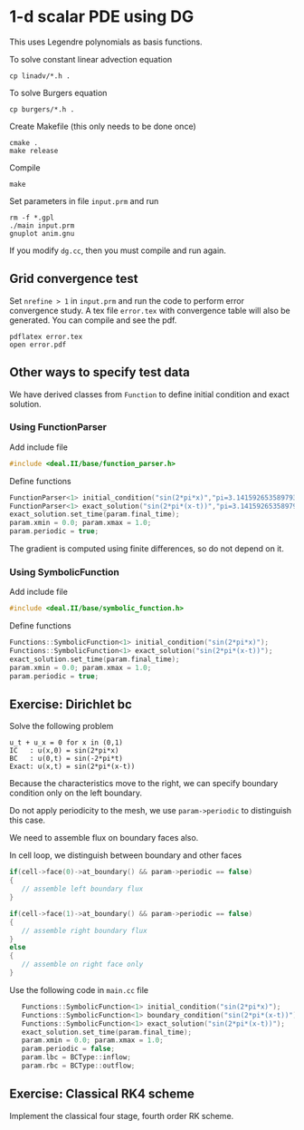 # 1-d scalar PDE using DG

This uses Legendre polynomials as basis functions.

To solve constant linear advection equation

```shell
cp linadv/*.h .
```

To solve Burgers equation

```shell
cp burgers/*.h .
```

Create Makefile (this only needs to be done once)

```shell
cmake .
make release
```

Compile

```shell
make
```

Set parameters in file `input.prm` and run

```shell
rm -f *.gpl
./main input.prm
gnuplot anim.gnu
```

If you modify `dg.cc`, then you must compile and run again.

## Grid convergence test

Set `nrefine > 1` in `input.prm` and run the code to perform error convergence study. A tex file `error.tex` with convergence table will also be generated. You can compile and see the pdf.

```shell
pdflatex error.tex
open error.pdf
```

## Other ways to specify test data

We have derived classes from `Function` to define initial condition and exact solution.

### Using FunctionParser

Add include file

```c++
#include <deal.II/base/function_parser.h>
```

Define functions

```c++
FunctionParser<1> initial_condition("sin(2*pi*x)","pi=3.141592653589793");
FunctionParser<1> exact_solution("sin(2*pi*(x-t))","pi=3.141592653589793");
exact_solution.set_time(param.final_time);
param.xmin = 0.0; param.xmax = 1.0;
param.periodic = true;
```

The gradient is computed using finite differences, so do not depend on it.

### Using SymbolicFunction

Add include file

```c++
#include <deal.II/base/symbolic_function.h>
```

Define functions

```c++
Functions::SymbolicFunction<1> initial_condition("sin(2*pi*x)");
Functions::SymbolicFunction<1> exact_solution("sin(2*pi*(x-t))");
exact_solution.set_time(param.final_time);
param.xmin = 0.0; param.xmax = 1.0;
param.periodic = true;
```

## Exercise: Dirichlet bc

Solve the following problem

```text
u_t + u_x = 0 for x in (0,1)
IC   : u(x,0) = sin(2*pi*x)
BC   : u(0,t) = sin(-2*pi*t)
Exact: u(x,t) = sin(2*pi*(x-t))
```

Because the characteristics move to the right, we can specify boundary condition only on the left boundary.

Do not apply periodicity to the mesh, we use `param->periodic` to distinguish this case.

We need to assemble flux on boundary faces also.

In cell loop, we distinguish between boundary and other faces

```c++
if(cell->face(0)->at_boundary() && param->periodic == false)
{
   // assemble left boundary flux
}

if(cell->face(1)->at_boundary() && param->periodic == false)
{
   // assemble right boundary flux
}
else
{
   // assemble on right face only
}
```

Use the following code in `main.cc` file

```c++
   Functions::SymbolicFunction<1> initial_condition("sin(2*pi*x)");
   Functions::SymbolicFunction<1> boundary_condition("sin(2*pi*(x-t))");
   Functions::SymbolicFunction<1> exact_solution("sin(2*pi*(x-t))");
   exact_solution.set_time(param.final_time);
   param.xmin = 0.0; param.xmax = 1.0;
   param.periodic = false;
   param.lbc = BCType::inflow;
   param.rbc = BCType::outflow;
```

## Exercise: Classical RK4 scheme

Implement the classical four stage, fourth order RK scheme.
